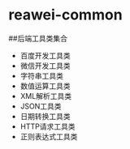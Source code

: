 # reawei-common

##后端工具类集合

-   百度开发工具类
-   微信开发工具类
-   字符串工具类
-   数值运算工具类
-   XML解析工具类
-   JSON工具类
-   日期转换工具类
-   HTTP请求工具类
-   正则表达式工具类

